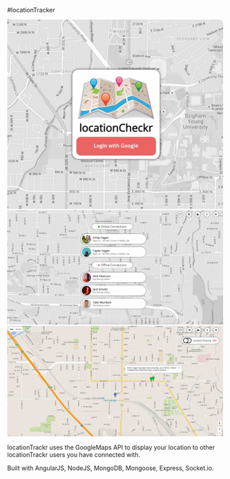 #locationTracker

<img src="https://raw.githubusercontent.com/blakehagen/locationCheckr/master/public/styles/assets/locationTracker-screenshot1.jpg" alt="locationTrackr Screenshot" width="500" />
<img src="https://raw.githubusercontent.com/blakehagen/locationCheckr/master/public/styles/assets/locationTracker-screenshot2.jpg" alt="locationTrackr Screenshot" width="500" />
<img src="https://raw.githubusercontent.com/blakehagen/locationCheckr/master/public/styles/assets/locationTracker-screenshot3.jpg" alt="locationTrackr Screenshot" width="500" />

locationTrackr uses the GoogleMaps API to display your location to other locationTrackr users you have connected with. 

Built with AngularJS, NodeJS, MongoDB, Mongoose, Express, Socket.io.